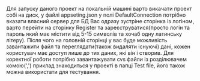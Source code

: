Для запуску даного проект на локальній машині варто викачати проект собі на диск, у файлі appseting.json у полі DefaultConnection потрібно вказати власний сервер для БД
Вас одразу зустріне сторінка із логіном, варто перейти на сторінку Register та зареєструватися(просто логін та пароль який має містити від 5-15 символів та хочаб одну латинську літеру).
Після чого на головній сторінці у вас буде можливість завантажити файл та переглядати(також видаляти існуючі) дані, кожен користувач має доступ лише до тих даних, які він і створив.
Для коректної роботи потрібно завантажувати cvs файли із розділювачем комою(',') приклад знаходиться у проекті в папці Test file, його також можна використати для тестування.
